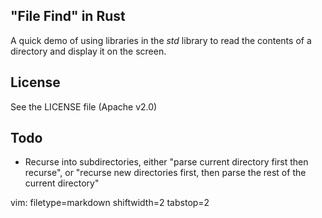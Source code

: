 ## "File Find" in Rust ##

A quick demo of using libraries in the _std_ library to read the contents of a
directory and display it on the screen.

## License ##
See the LICENSE file (Apache v2.0)

## Todo ##
- Recurse into subdirectories, either "parse current directory first then
  recurse", or "recurse new directories first, then parse the rest of the
  current directory"

vim: filetype=markdown shiftwidth=2 tabstop=2
